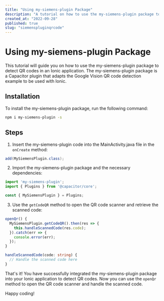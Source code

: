 ```yaml
---
title: "Using my-siemens-plugin Package"
description: "A tutorial on how to use the my-siemens-plugin package to detect QR codes in an Ionic application."
created_at: "2022-09-28"
published: true
slug: "siemenspluginqrcode"
---
```


# Using my-siemens-plugin Package

This tutorial will guide you on how to use the my-siemens-plugin package to detect QR codes in an Ionic application. The my-siemens-plugin package is a Capacitor plugin that adapts the Google Vision QR code detection example to be used with Ionic.

## Installation

To install the my-siemens-plugin package, run the following command:

```bash
npm i my-siemens-plugin -s
```

## Steps

1. Insert the my-siemens-plugin code into the MainActivity.java file in the `onCreate` method:

```java
add(MySiemensPlugin.class);
```

2. Import the my-siemens-plugin package and the necessary dependencies:

```typescript
import 'my-siemens-plugin';
import { Plugins } from '@capacitor/core';

const { MySiemensPlugin } = Plugins;
```

3. Use the `getCodeQR` method to open the QR code scanner and retrieve the scanned code:

```typescript
openQr() {
  MySiemensPlugin.getCodeQR().then(res => {
    this.handleScannedCode(res.code);
  }).catch(err => {
    console.error(err);
  });
}

handleScannedCode(code: string) {
  // Handle the scanned code here
}
```

That's it! You have successfully integrated the my-siemens-plugin package into your Ionic application to detect QR codes. Now you can use the `openQr` method to open the QR code scanner and handle the scanned code.

Happy coding!